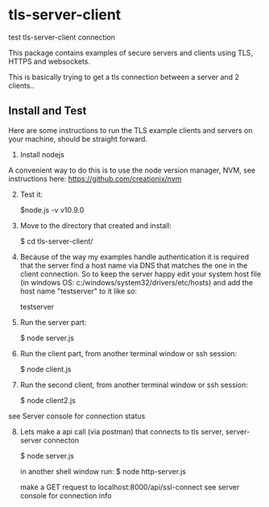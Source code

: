 # tls-server-client
test  tls-server-client connection 

This package contains examples of secure servers and clients using TLS, HTTPS and websockets.

This is basically trying to get a tls connection between a server and 2 clients..

Install and Test
--------------------------------

Here are some instructions to run the TLS example clients and servers on your machine, should be straight forward.

1) Install nodejs 

A convenient way to do this is to use the node version manager, NVM, see instructions here:
https://github.com/creationix/nvm

2) Test it:

    $node.js -v
    v10.9.0
    

3) Move to the directory that created and install:

    $ cd tls-server-client/


4) Because of the way my examples handle authentication it is required that the server find a host name via DNS that
matches the one in the client connection. So to keep the server happy edit your system host file  (in windows OS: c:/windows/system32/drivers/etc/hosts)  and add the
host name "testserver" to it like so:

    <your-network-ip>    testserver


5) Run the server part:

    $ node server.js


6) Run the client part, from another terminal window or ssh session:

    $ node client.js


7) Run the second client, from another terminal window or ssh session:

    $ node client2.js

see Server console for connection status    

8) Lets make a  api call (via postman) that connects to tls server, server-server connecton

    $ node server.js

	in another shell window run:
	$ node http-server.js
	
	make a GET request to localhost:8000/api/ssl-connect 
	see server console for connection info

    
